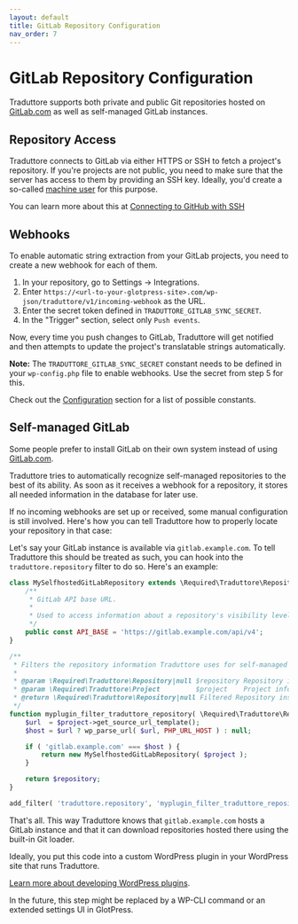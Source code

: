 ```yaml
---
layout: default
title: GitLab Repository Configuration
nav_order: 7
---
```


# GitLab Repository Configuration

Traduttore supports both private and public Git repositories hosted on [GitLab.com](https://gitlab.com) as well as self-managed GitLab instances.

## Repository Access

Traduttore connects to GitLab via either HTTPS or SSH to fetch a project's repository. If you're projects are not public, you need to make sure that the server has access to them by providing an SSH key. Ideally, you'd create a so-called [machine user](https://developer.github.com/v3/guides/managing-deploy-keys/#machine-users) for this purpose.

You can learn more about this at [Connecting to GitHub with SSH](https://help.github.com/articles/connecting-to-github-with-ssh/)

## Webhooks

To enable automatic string extraction from your GitLab projects, you need to create a new webhook for each of them.

1. In your repository, go to Settings -> Integrations.
3. Enter `https://<url-to-your-glotpress-site>.com/wp-json/traduttore/v1/incoming-webhook` as the URL.
5. Enter the secret token defined in `TRADUTTORE_GITLAB_SYNC_SECRET`.
6. In the "Trigger" section, select only `Push events`.

Now, every time you push changes to GitLab, Traduttore will get notified and then attempts to update the project's translatable strings automatically.

**Note:** The `TRADUTTORE_GITLAB_SYNC_SECRET` constant needs to be defined in your `wp-config.php` file to enable webhooks. Use the secret from step 5 for this.

Check out the [Configuration](configuration.md) section for a list of possible constants.

## Self-managed GitLab

Some people prefer to install GitLab on their own system instead of using [GitLab.com](https://gitlab.com).

Traduttore tries to automatically recognize self-managed repositories to the best of its ability. As soon as it receives a webhook for a repository, it stores all needed information in the database for later use.

If no incoming webhooks are set up or received, some manual configuration is still involved. Here's how you can tell Traduttore how to properly locate your repository in that case:

Let's say your GitLab instance is available via `gitlab.example.com`. To tell Traduttore this should be treated as such, you can hook into the `traduttore.repository` filter to do so. Here's an example:

```php
class MySelfhostedGitLabRepository extends \Required\Traduttore\Repository\GitLab {
	/**
	 * GitLab API base URL.
	 *
	 * Used to access information about a repository's visibility level.
	 */
	public const API_BASE = 'https://gitlab.example.com/api/v4';
}

/**
 * Filters the repository information Traduttore uses for self-managed GitLab repositories.
 *
 * @param \Required\Traduttore\Repository|null $repository Repository instance.
 * @param \Required\Traduttore\Project         $project    Project information.
 * @return \Required\Traduttore\Repository|null Filtered Repository instance.
 */
function myplugin_filter_traduttore_repository( \Required\Traduttore\Repository $repository = null, \Required\Traduttore\Project $project ) {
	$url  = $project->get_source_url_template();
	$host = $url ? wp_parse_url( $url, PHP_URL_HOST ) : null;

	if ( 'gitlab.example.com' === $host ) {
		return new MySelfhostedGitLabRepository( $project );
	}

	return $repository;
}

add_filter( 'traduttore.repository', 'myplugin_filter_traduttore_repository', 10, 2 );
```

That's all. This way Traduttore knows that `gitlab.example.com` hosts a GitLab instance and that it can download repositories hosted there using the built-in Git loader.

Ideally, you put this code into a custom WordPress plugin in your WordPress site that runs Traduttore.

[Learn more about developing WordPress plugins](https://developer.wordpress.org/plugins/).

In the future, this step might be replaced by a WP-CLI command or an extended settings UI in GlotPress.
